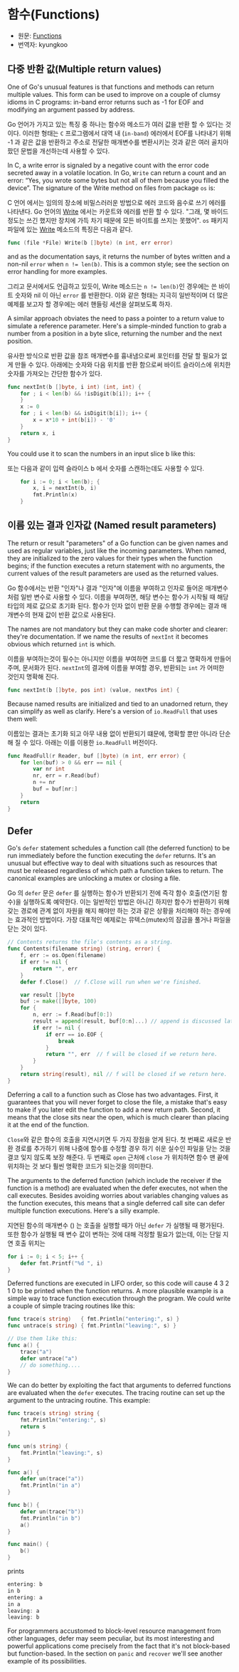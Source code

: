 # 함수(Functions)

* 원문: [Functions](https://golang.org/doc/effective_go.html#functions)
* 번역자: kyungkoo

## 다중 반환 값(Multiple return values)

One of Go's unusual features is that functions and methods can return multiple values. This form can be used to improve on a couple of clumsy idioms in C programs: in-band error returns such as -1 for EOF and modifying an argument passed by address.

Go 언어가 가지고 있는 특징 중 하나는 함수와 메소드가 여러 값을 반환 할 수 있다는 것이다. 이러한 형태는 `C` 프로그램에서 대역 내 (`in-band`) 에러에서 EOF를 나타내기 위해 -1 과 같은 값을 반환하고 주소로 전달한 매개변수를 변환시키는 것과 같은 여러 골치아팠던 문법을 개선하는데 사용할 수 있다.

In C, a write error is signaled by a negative count with the error code secreted away in a volatile location. In Go, `Write` can return a count and an error: “Yes, you wrote some bytes but not all of them because you filled the device”. The signature of the Write method on files from package `os` is:

C 언어 에서는 임의의 장소에 비밀스러러운 방법으로 에러 코드와 음수로 쓰기 에러를 나타낸다. Go 언어의 [Write](https://golang.org/pkg/os/#File.Write) 에서는 카운트와 에러를 반환 할 수 있다. "그래, 몇 바이드 정도는 쓰긴 했지만 장치에 가득 차기 때문에 모든 바이트를 쓰지는 못했어". `os` 패키지 파일에 있는 [Write](https://golang.org/pkg/os/#File.Write) 메소드의 특징은 다음과 같다.

```go
func (file *File) Write(b []byte) (n int, err error)
```

and as the documentation says, it returns the number of bytes written and a non-nil `error` when `n != len(b)`. This is a common style; see the section on error handling for more examples.

그리고 문서에서도 언급하고 있듯이, Write 메소드는 `n != len(b)`인 경우에는 쓴 바이트 숫자와 nil 이 아닌 `error` 를 반환한다. 이와 같은 형태는 지극히 일반적이며 더 많은 예제를 보고자 할 경우에는 에러 핸들링 세션을 살펴보도록 하자.

A similar approach obviates the need to pass a pointer to a return value to simulate a reference parameter. Here's a simple-minded function to grab a number from a position in a byte slice, returning the number and the next position.

유사한 방식으로 반환 값을 참조 매개변수를 흉내냄으로써 포인터를 전달 할 필요가 없게 만들 수 있다. 아래에는 숫자와 다음 위치를 반환 함으로써 바이트 슬라이스에 위치한 숫자를 가져오는 간단한 함수가 있다.

```go
func nextInt(b []byte, i int) (int, int) {
    for ; i < len(b) && !isDigit(b[i]); i++ {
    }
    x := 0
    for ; i < len(b) && isDigit(b[i]); i++ {
        x = x*10 + int(b[i]) - '0'
    }
    return x, i
}
```

You could use it to scan the numbers in an input slice b like this:

또는 다음과 같이 입력 슬라이스 b 에서 숫자를 스캔하는데도 사용할 수 있다.

```go
    for i := 0; i < len(b); {
        x, i = nextInt(b, i)
        fmt.Println(x)
    }
```

## 이름 있는 결과 인자값 (Named result parameters)

The return or result "parameters" of a Go function can be given names and used as regular variables, just like the incoming parameters. When named, they are initialized to the zero values for their types when the function begins; if the function executes a return statement with no arguments, the current values of the result parameters are used as the returned values.

Go 함수에서는 반환 "인자"나 결과 "인자"에 이름을 부여하고 인자로 들어온 매개변수 처럼 일반 변수로 사용할 수 있다. 이름을 부여하면, 해당 변수는 함수가 시작될 때 해당 타입의 제로 값으로 초기화 된다. 함수가 인자 없이 반환 문을 수행할 경우에는 결과 매개변수의 현재 값이 반환 값으로 사용된다.

The names are not mandatory but they can make code shorter and clearer: they're documentation. If we name the results of `nextInt` it becomes obvious which returned `int` is which.

이름을 부여하는것이 필수는 아니지만 이름을 부여하면 코드를 더 짧고 명확하게 만들어 주며, 문서화가 된다. `nextInt`의 결과에 이름을 부여할 경우, 반환되는 `int` 가 어떠한 것인지 명확해 진다.

```go
func nextInt(b []byte, pos int) (value, nextPos int) {
```

Because named results are initialized and tied to an unadorned return, they can simplify as well as clarify. Here's a version of `io.ReadFull` that uses them well:

이름있는 결과는 초기화 되고 아무 내용 없이 반환되기 떄문에, 명확할 뿐만 아니라 단순해 질 수 있다. 아래는 이를 이용한 `io.ReadFull` 버전이다.

```go
func ReadFull(r Reader, buf []byte) (n int, err error) {
    for len(buf) > 0 && err == nil {
        var nr int
        nr, err = r.Read(buf)
        n += nr
        buf = buf[nr:]
    }
    return
}
```

## Defer

Go's `defer` statement schedules a function call (the deferred function) to be run immediately before the function executing the `defer` returns. It's an unusual but effective way to deal with situations such as resources that must be released regardless of which path a function takes to return. The canonical examples are unlocking a mutex or closing a file.

Go 의 `defer` 문은 `defer` 를 실행하는 함수가 반환되기 전에 즉각 함수 호출(연기된 함수)을 실행하도록 예약한다. 이는 일반적인 방법은 아니긴 하지만 함수가 반환하기 위해 갖는 경로에 관계 없이 자원을 해지 해야만 하는 것과 같은 상황을 처리해야 하는 경우에는 효과적인 방법이다. 가장 대표적인 예제로는 뮤텍스(mutex)의 잠금을 풀거나 파일을 닫는 것이 있다.

```go
// Contents returns the file's contents as a string.
func Contents(filename string) (string, error) {
    f, err := os.Open(filename)
    if err != nil {
        return "", err
    }
    defer f.Close()  // f.Close will run when we're finished.

    var result []byte
    buf := make([]byte, 100)
    for {
        n, err := f.Read(buf[0:])
        result = append(result, buf[0:n]...) // append is discussed later.
        if err != nil {
            if err == io.EOF {
                break
            }
            return "", err  // f will be closed if we return here.
        }
    }
    return string(result), nil // f will be closed if we return here.
}
```

Deferring a call to a function such as Close has two advantages. First, it guarantees that you will never forget to close the file, a mistake that's easy to make if you later edit the function to add a new return path. Second, it means that the close sits near the open, which is much clearer than placing it at the end of the function.

`Close`와 같은 함수의 호출을 지연시키면 두 가지 장점을 얻게 된다. 첫 번째로 새로운 반환 경로를 추가하기 위해 나중에 함수를 수정할 경우 하기 쉬운 실수인 파일을 닫는 것을 결코 잊지 않도록 보장 해준다. 두 번째로 `open` 근처에 `close` 가 위치하면 함수 맨 끝에 위치하는 것 보다 훨씬 명확한 코드가 되는것을 의미한다.

The arguments to the deferred function (which include the receiver if the function is a method) are evaluated when the defer executes, not when the call executes. Besides avoiding worries about variables changing values as the function executes, this means that a single deferred call site can defer multiple function executions. Here's a silly example.

지연된 함수의 매개변수 () 는 호출을 실행할 때가 아닌 `defer` 가 실행될 때 평가된다. 또한 함수가 실행될 때 변수 값이 변하는 것에 대해 걱정할 필요가 없는데, 이는 단일 지연 호출 위치는 

```go
for i := 0; i < 5; i++ {
    defer fmt.Printf("%d ", i)
}
```

Deferred functions are executed in LIFO order, so this code will cause 4 3 2 1 0 to be printed when the function returns. A more plausible example is a simple way to trace function execution through the program. We could write a couple of simple tracing routines like this:

```go
func trace(s string)   { fmt.Println("entering:", s) }
func untrace(s string) { fmt.Println("leaving:", s) }

// Use them like this:
func a() {
    trace("a")
    defer untrace("a")
    // do something....
}
```

We can do better by exploiting the fact that arguments to deferred functions are evaluated when the `defer` executes. The tracing routine can set up the argument to the untracing routine. This example:

```go
func trace(s string) string {
    fmt.Println("entering:", s)
    return s
}

func un(s string) {
    fmt.Println("leaving:", s)
}

func a() {
    defer un(trace("a"))
    fmt.Println("in a")
}

func b() {
    defer un(trace("b"))
    fmt.Println("in b")
    a()
}

func main() {
    b()
}
```

prints

```go
entering: b
in b
entering: a
in a
leaving: a
leaving: b
```

For programmers accustomed to block-level resource management from other languages, defer may seem peculiar, but its most interesting and powerful applications come precisely from the fact that it's not block-based but function-based. In the section on `panic` and `recover` we'll see another example of its possibilities.
